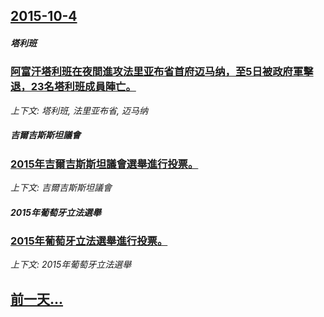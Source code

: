 ## [2015-10-4](/news/2015/10/4/index.md)

##### 塔利班
### [阿富汗塔利班在夜間進攻法里亚布省首府迈马纳，至5日被政府軍擊退，23名塔利班成員陣亡。 ](/news/2015/10/4/阿富汗塔利班在夜間進攻法里亚布省首府迈马纳-至5日被政府軍擊退-23名塔利班成員陣亡.md)
_上下文: 塔利班, 法里亚布省, 迈马纳_

##### 吉爾吉斯斯坦議會
### [2015年吉爾吉斯斯坦議會選舉進行投票。 ](/news/2015/10/4/2015年吉爾吉斯斯坦議會選舉進行投票.md)
_上下文: 吉爾吉斯斯坦議會_

##### 2015年葡萄牙立法選舉
### [2015年葡萄牙立法選舉進行投票。 ](/news/2015/10/4/2015年葡萄牙立法選舉進行投票.md)
_上下文: 2015年葡萄牙立法選舉_

## [前一天...](/news/2015/10/3/index.md)

